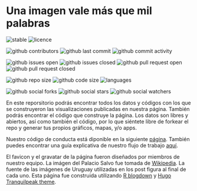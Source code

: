 # Una imagen vale más que mil palabras

![stable](https://img.shields.io/badge/lifecycle-stable-brightgreen.svg)
![licence](https://img.shields.io/github/license/daczarne/UnaImagen)

![github contributors](https://img.shields.io/github/contributors/daczarne/UnaImagen)
![github last commit](https://img.shields.io/github/last-commit/daczarne/UnaImagen)
![github commit activity](https://img.shields.io/github/commit-activity/w/daczarne/UnaImagen)

![github issues open](https://img.shields.io/github/issues/UnaImagen/UnaImagen)
![github issues closed](https://img.shields.io/github/issues-closed/UnaImagen/UnaImagen)
![github pull request open](https://img.shields.io/github/issues-pr/UnaImagen/UnaImagen)
![github pull request closed](https://img.shields.io/github/issues-pr-closed/UnaImagen/UnaImagen)

![github repo size](https://img.shields.io/github/repo-size/UnaImagen/UnaImagen)
![github code size](https://img.shields.io/github/languages/code-size/UnaImagen/UnaImagen)
![languages](https://img.shields.io/github/languages/count/UnaImagen/UnaImagen)

![github social forks](https://img.shields.io/github/forks/UnaImagen/UnaImagen?label=Forks&style=social)
![github social stars](https://img.shields.io/github/stars/UnaImagen/UnaImagen?style=social)
![github social watchers](https://img.shields.io/github/watchers/UnaImagen/UnaImagen?label=Watchers&style=social)

En este reporsitorio podrás encontrar todos los datos y códigos con los que se construyeron las visualizaciones publicadas en nuestra página. También podrás encontrar el código que construye la página. Los datos son libres y abiertos, así como también el código, por lo que siéntete libre de forkear el repo y generar tus propios gráficos, mapas, y/o apps.

Nuestro código de conducta está diponible en la siguiente [página](https://github.com/UnaImagen/UnaImagen/blob/master/CODE_OF_CONDUCT.md). También puedes encontrar una guía explicativa de nuestro flujo de trabajo [aquí](https://github.com/UnaImagen/UnaImagen/blob/master/Flow.png).

El favicon y el gravatar de la página fueron diseñados por miembros de nuestro equipo. La imágen del Palacio Salvo fue tomada de [Wikipedia](https://en.wikipedia.org/wiki/Palacio_Salvo). La fuente de las imágenes de Uruguay utilizadas en los post figura al final de cada uno. Esta página fue construida utilizando [R blogdown](https://github.com/rstudio/blogdown) y [Hugo Tranquilpeak theme](https://github.com/kakawait/hugo-tranquilpeak-theme).
